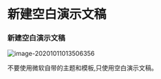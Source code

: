 # 新建空白演示文稿



### 新建空白演示文稿

![image-20201011013506356](C:\Users\huxia\AppData\Roaming\Typora\typora-user-images\image-20201011013506356.png)

不要使用微软自带的主题和模板,只使用空白演示文稿。